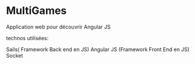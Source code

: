 # MultiGames

Application web pour découvrir Angular JS

technos utilisées:

Sails( Framework Back end en JS)
Angular JS (Framework Front End en JS)
Socket
